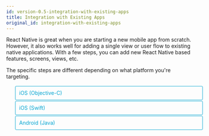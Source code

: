 ```yaml
---
id: version-0.5-integration-with-existing-apps
title: Integration with Existing Apps
original_id: integration-with-existing-apps
---
```


<style>
  .toggler li {
    display: inline-block;
    position: relative;
    top: 1px;
    padding: 10px;
    margin: 0px 2px 0px 2px;
    border: 1px solid #05A5D1;
    border-bottom-color: transparent;
    border-radius: 3px 3px 0px 0px;
    color: #05A5D1;
    background-color: transparent;
    font-size: 0.99em;
    cursor: pointer;
  }
  .toggler li:first-child {
    margin-left: 0;
  }
  .toggler li:last-child {
    margin-right: 0;
  }
  .toggler ul {
    width: 100%;
    display: inline-block;
    list-style-type: none;
    margin: 0;
    border-bottom: 1px solid #05A5D1;
    cursor: default;
  }
  @media screen and (max-width: 960px) {
    .toggler li,
    .toggler li:first-child,
    .toggler li:last-child {
      display: block;
      border-bottom-color: #05A5D1;
      border-radius: 3px;
      margin: 2px 0px 2px 0px;
    }
    .toggler ul {
      border-bottom: 0;
    }
  }
  .toggler a {
    display: inline-block;
    padding: 10px 5px;
    margin: 2px;
    border: 1px solid #05A5D1;
    border-radius: 3px;
    text-decoration: none !important;
  }
  .display-language-objc .toggler .button-objc,
  .display-language-swift .toggler .button-swift,
  .display-language-android .toggler .button-android {
    background-color: #05A5D1;
    color: white;
  }
  block { display: none; }
  .display-language-objc .objc,
  .display-language-swift .swift,
  .display-language-android .android {
    display: block;
  }
</style>

React Native is great when you are starting a new mobile app from scratch.
However, it also works well for adding a single view or user flow to existing
native applications. With a few steps, you can add new React Native based
features, screens, views, etc.

The specific steps are different depending on what platform you're targeting.

<div class="toggler">
  <ul role="tablist" >
    <li id="objc" class="button-objc" aria-selected="false" role="tab" tabindex="0" aria-controls="objctab" onclick="displayTab('language', 'objc')">
      iOS (Objective-C)
    </li>
    <li id="swift" class="button-swift" aria-selected="false" role="tab" tabindex="0" aria-controls="swifttab" onclick="displayTab('language', 'swift')">
      iOS (Swift)
    </li>
    <li id="android" class="button-android" aria-selected="false" role="tab" tabindex="0" aria-controls="androidtab" onclick="displayTab('language', 'android')">
      Android (Java)
    </li>
  </ul>
</div>

<block class="objc swift android" />

## Key Concepts

<block class="objc swift" />

The keys to integrating React Native components into your iOS application are
to:

1. Set up React Native dependencies and directory structure.
2. Understand what React Native components you will use in your app.
3. Add these components as dependencies using CocoaPods.
4. Develop your React Native components in JavaScript.
5. Add a `RCTRootView` to your iOS app. This view will serve as the container
   for your React Native component.
6. Start the React Native server and run your native application.
7. Verify that the React Native aspect of your application works as expected.

<block class="android" />

The keys to integrating React Native components into your Android application
are to:

1. Set up React Native dependencies and directory structure.
2. Develop your React Native components in JavaScript.
3. Add a `ReactRootView` to your Android app. This view will serve as the
   container for your React Native component.
4. Start the React Native server and run your native application.
5. Verify that the React Native aspect of your application works as expected.

<block class="objc swift android" />

## Prerequisites

<block class="objc swift" />

Follow the instructions for building apps with native code from the
[Getting Started guide](getting-started.md) to configure your development
environment for building React Native apps for iOS.

### 1. Set up directory structure

To ensure a smooth experience, create a new folder for your integrated React
Native project, then copy your existing iOS project to a `/ios` subfolder.

<block class="android" />

Follow the instructions for building apps with native code from the
[Getting Started guide](getting-started.md) to configure your development
environment for building React Native apps for Android.

### 1. Set up directory structure

To ensure a smooth experience, create a new folder for your integrated React
Native project, then copy your existing Android project to a `/android`
subfolder.

<block class="objc swift android" />

### 2. Install JavaScript dependencies

Go to the root directory for your project and create a new `package.json` file
with the following contents:

```
{
  "name": "MyReactNativeApp",
  "version": "0.0.1",
  "private": true,
  "scripts": {
    "start": "node node_modules/react-native/local-cli/cli.js start"
  }
}
```

Next, you will install the `react` and `react-native` packages. Open a terminal
or command prompt, then navigate to the root directory for your project and type
the following commands:

```
$ npm install --save react@16.0.0-beta.5 react-native
```

> Make sure you use the same React version as specified in the
> [React Native package.json](https://github.com/facebook/react-native/blob/master/package.json)
> for your release. This will only be necessary as long as React Native depends
> on a pre-release version of React.

This will create a new `/node_modules` folder in your project's root directory.
This folder stores all the JavaScript dependencies required to build your
project.

<block class="objc swift" />

### 3. Install CocoaPods

[CocoaPods](http://cocoapods.org) is a package management tool for iOS and macOS
development. We use it to add the actual React Native framework code locally
into your current project.

We recommend installing CocoaPods using [Homebrew](http://brew.sh/).

```
$ brew install cocoapods
```

> It is technically possible not to use CocoaPods, but that would require manual
> library and linker additions that would overly complicate this process.

<block class="objc swift" />

## Adding React Native to your app

<block class="objc" />

Assume the [app for integration](https://github.com/JoelMarcey/iOS-2048) is a
[2048](https://en.wikipedia.org/wiki/2048_%28video_game%29) game. Here is what
the main menu of the native application looks like without React Native.

<block class="swift" />

Assume the [app for integration](https://github.com/JoelMarcey/swift-2048) is a
[2048](https://en.wikipedia.org/wiki/2048_%28video_game%29) game. Here is what
the main menu of the native application looks like without React Native.

<block class="objc swift" />

![Before RN Integration](/react-native/docs/assets/react-native-existing-app-integration-ios-before.png)

### Configuring CocoaPods dependencies

Before you integrate React Native into your application, you will want to decide
what parts of the React Native framework you would like to integrate. We will
use CocoaPods to specify which of these "subspecs" your app will depend on.

The list of supported `subspec`s is available in
[`/node_modules/react-native/React.podspec`](https://github.com/facebook/react-native/blob/master/React.podspec).
They are generally named by functionality. For example, you will generally
always want the `Core` `subspec`. That will get you the `AppRegistry`,
`StyleSheet`, `View` and other core React Native libraries. If you want to add
the React Native `Text` library (e.g., for `<Text>` elements), then you will
need the `RCTText` `subspec`. If you want the `Image` library (e.g., for
`<Image>` elements), then you will need the `RCTImage` `subspec`.

You can specify which `subspec`s your app will depend on in a `Podfile` file.
The easiest way to create a `Podfile` is by running the CocoaPods `init` command
in the `/ios` subfolder of your project:

```
$ pod init
```

The `Podfile` will contain a boilerplate setup that you will tweak for your
integration purposes. In the end, `Podfile` should look something similar to
this:

<block class="objc" />

```
# The target name is most likely the name of your project.
target 'NumberTileGame' do

  # Your 'node_modules' directory is probably in the root of your project,
  # but if not, adjust the `:path` accordingly
  pod 'React', :path => '../node_modules/react-native', :subspecs => [
    'Core',
    'DevSupport', # Include this to enable In-App Devmenu if RN >= 0.43
    'RCTText',
    'RCTNetwork',
    'RCTWebSocket', # needed for debugging
    # Add any other subspecs you want to use in your project
  ]
  # Explicitly include Yoga if you are using RN >= 0.42.0
  pod 'yoga', :path => '../node_modules/react-native/ReactCommon/yoga'

  # Third party deps podspec link
  pod 'DoubleConversion', :podspec => '../node_modules/react-native/third-party-podspecs/DoubleConversion.podspec'
  pod 'GLog', :podspec => '../node_modules/react-native/third-party-podspecs/GLog.podspec'
  pod 'Folly', :podspec => '../node_modules/react-native/third-party-podspecs/Folly.podspec'

end
```

<block class="swift" />

```
source 'https://github.com/CocoaPods/Specs.git'

# Required for Swift apps
platform :ios, '8.0'
use_frameworks!

# The target name is most likely the name of your project.
target 'swift-2048' do

  # Your 'node_modules' directory is probably in the root of your project,
  # but if not, adjust the `:path` accordingly
  pod 'React', :path => '../node_modules/react-native', :subspecs => [
    'Core',
    'CxxBridge', # Include this for RN >= 0.47
    'DevSupport', # Include this to enable In-App Devmenu if RN >= 0.43
    'RCTText',
    'RCTNetwork',
    'RCTWebSocket', # needed for debugging
    # Add any other subspecs you want to use in your project
  ]
  # Explicitly include Yoga if you are using RN >= 0.42.0
  pod "yoga", :path => "../node_modules/react-native/ReactCommon/yoga"

  # Third party deps podspec link
  pod 'DoubleConversion', :podspec => '../node_modules/react-native/third-party-podspecs/DoubleConversion.podspec'
  pod 'GLog', :podspec => '../node_modules/react-native/third-party-podspecs/GLog.podspec'
  pod 'Folly', :podspec => '../node_modules/react-native/third-party-podspecs/Folly.podspec'

end
```

<block class="objc swift" />

After you have created your `Podfile`, you are ready to install the React Native
pod.

```
$ pod install
```

You should see output such as:

```
Analyzing dependencies
Fetching podspec for `React` from `../node_modules/react-native`
Downloading dependencies
Installing React (0.26.0)
Generating Pods project
Integrating client project
Sending stats
Pod installation complete! There are 3 dependencies from the Podfile and 1 total pod installed.
```

<block class="swift" />

> If you get a warning such as "_The `swift-2048 [Debug]` target overrides the
> `FRAMEWORK_SEARCH_PATHS` build setting defined in `Pods/Target Support
> Files/Pods-swift-2048/Pods-swift-2048.debug.xcconfig`. This can lead to
> problems with the CocoaPods installation_", then make sure the `Framework
> Search Paths` in `Build Settings` for both `Debug` and `Release` only contain
> `$(inherited)`.

<block class="objc swift" />

### Code integration

Now we will actually modify the native iOS application to integrate React
Native. For our 2048 sample app, we will add a "High Score" screen in React
Native.

#### The React Native component

The first bit of code we will write is the actual React Native code for the new
"High Score" screen that will be integrated into our application.

##### 1. Create a `index.js` file

First, create an empty `index.js` file in the root of your React Native project.

`index.js` is the starting point for React Native applications, and it is always
required. It can be a small file that `require`s other file that are part of
your React Native component or application, or it can contain all the code that
is needed for it. In our case, we will just put everything in `index.js`.

##### 2. Add your React Native code

In your `index.js`, create your component. In our sample here, we will add
simple `<Text>` component within a styled `<View>`

```javascript
import React from "react";
import { AppRegistry, StyleSheet, Text, View } from "react-native";

class RNHighScores extends React.Component {
  render() {
    var contents = this.props["scores"].map(score => (
      <Text key={score.name}>
        {score.name}:{score.value}
        {"\n"}
      </Text>
    ));
    return (
      <View style={styles.container}>
        <Text style={styles.highScoresTitle}>2048 High Scores!</Text>
        <Text style={styles.scores}>{contents}</Text>
      </View>
    );
  }
}

const styles = StyleSheet.create({
  container: {
    flex: 1,
    justifyContent: "center",
    alignItems: "center",
    backgroundColor: "#FFFFFF"
  },
  highScoresTitle: {
    fontSize: 20,
    textAlign: "center",
    margin: 10
  },
  scores: {
    textAlign: "center",
    color: "#333333",
    marginBottom: 5
  }
});

// Module name
AppRegistry.registerComponent("RNHighScores", () => RNHighScores);
```

> `RNHighScores` is the name of your module that will be used when you add a
> view to React Native from within your iOS application.

#### The Magic: `RCTRootView`

Now that your React Native component is created via `index.js`, you need to add
that component to a new or existing `ViewController`. The easiest path to take
is to optionally create an event path to your component and then add that
component to an existing `ViewController`.

We will tie our React Native component with a new native view in the
`ViewController` that will actually host it called `RCTRootView` .

##### 1. Create an Event Path

You can add a new link on the main game menu to go to the "High Score" React
Native page.

![Event Path](/react-native/docs/assets/react-native-add-react-native-integration-link.png)

##### 2. Event Handler

We will now add an event handler from the menu link. A method will be added to
the main `ViewController` of your application. This is where `RCTRootView` comes
into play.

When you build a React Native application, you use the React Native packager to
create an `index.bundle` that will be served by the React Native server. Inside
`index.bundle` will be our `RNHighScore` module. So, we need to point our
`RCTRootView` to the location of the `index.bundle` resource (via `NSURL`) and
tie it to the module.

We will, for debugging purposes, log that the event handler was invoked. Then,
we will create a string with the location of our React Native code that exists
inside the `index.bundle`. Finally, we will create the main `RCTRootView`.
Notice how we provide `RNHighScores` as the `moduleName` that we created
[above](#the-react-native-component) when writing the code for our React Native
component.

<block class="objc" />

First `import` the `RCTRootView` header.

```objectivec
#import <React/RCTRootView.h>
```

> The `initialProperties` are here for illustration purposes so we have some
> data for our high score screen. In our React Native component, we will use
> `this.props` to get access to that data.

```objectivec
- (IBAction)highScoreButtonPressed:(id)sender {
    NSLog(@"High Score Button Pressed");
    NSURL *jsCodeLocation = [NSURL URLWithString:@"http://localhost:8081/index.bundle?platform=ios"];

    RCTRootView *rootView =
      [[RCTRootView alloc] initWithBundleURL: jsCodeLocation
                                  moduleName: @"RNHighScores"
                           initialProperties:
                             @{
                               @"scores" : @[
                                 @{
                                   @"name" : @"Alex",
                                   @"value": @"42"
                                  },
                                 @{
                                   @"name" : @"Joel",
                                   @"value": @"10"
                                 }
                               ]
                             }
                               launchOptions: nil];
    UIViewController *vc = [[UIViewController alloc] init];
    vc.view = rootView;
    [self presentViewController:vc animated:YES completion:nil];
}
```

> Note that `RCTRootView initWithURL` starts up a new JSC VM. To save resources
> and simplify the communication between RN views in different parts of your
> native app, you can have multiple views powered by React Native that are
> associated with a single JS runtime. To do that, instead of using
> `[RCTRootView alloc] initWithURL`, use
> [`RCTBridge initWithBundleURL`](https://github.com/facebook/react-native/blob/master/React/Base/RCTBridge.h#L93)
> to create a bridge and then use `RCTRootView initWithBridge`.

<block class="swift" />

First `import` the `React` library.

```javascript
import React
```

> The `initialProperties` are here for illustration purposes so we have some
> data for our high score screen. In our React Native component, we will use
> `this.props` to get access to that data.

```swift
@IBAction func highScoreButtonTapped(sender : UIButton) {
  NSLog("Hello")
  let jsCodeLocation = URL(string: "http://localhost:8081/index.bundle?platform=ios")
  let mockData:NSDictionary = ["scores":
      [
          ["name":"Alex", "value":"42"],
          ["name":"Joel", "value":"10"]
      ]
  ]

  let rootView = RCTRootView(
      bundleURL: jsCodeLocation,
      moduleName: "RNHighScores",
      initialProperties: mockData as [NSObject : AnyObject],
      launchOptions: nil
  )
  let vc = UIViewController()
  vc.view = rootView
  self.present(vc, animated: true, completion: nil)
}
```

> Note that `RCTRootView bundleURL` starts up a new JSC VM. To save resources
> and simplify the communication between RN views in different parts of your
> native app, you can have multiple views powered by React Native that are
> associated with a single JS runtime. To do that, instead of using `RCTRootView
> bundleURL`, use
> [`RCTBridge initWithBundleURL`](https://github.com/facebook/react-native/blob/master/React/Base/RCTBridge.h#L89)
> to create a bridge and then use `RCTRootView initWithBridge`.

<block class="objc" />

> When moving your app to production, the `NSURL` can point to a pre-bundled
> file on disk via something like `[[NSBundle mainBundle] URLForResource:@"main"
> withExtension:@"jsbundle"];`. You can use the `react-native-xcode.sh` script
> in `node_modules/react-native/scripts/` to generate that pre-bundled file.

<block class="swift" />

> When moving your app to production, the `NSURL` can point to a pre-bundled
> file on disk via something like `let mainBundle = NSBundle(URLForResource:
> "main" withExtension:"jsbundle")`. You can use the `react-native-xcode.sh`
> script in `node_modules/react-native/scripts/` to generate that pre-bundled
> file.

<block class="objc swift" />

##### 3. Wire Up

Wire up the new link in the main menu to the newly added event handler method.

![Event Path](/react-native/docs/assets/react-native-add-react-native-integration-wire-up.png)

> One of the easier ways to do this is to open the view in the storyboard and
> right click on the new link. Select something such as the `Touch Up Inside`
> event, drag that to the storyboard and then select the created method from the
> list provided.

### Test your integration

You have now done all the basic steps to integrate React Native with your
current application. Now we will start the React Native packager to build the
`index.bundle` package and the server running on `localhost` to serve it.

##### 1. Add App Transport Security exception

Apple has blocked implicit cleartext HTTP resource loading. So we need to add
the following our project's `Info.plist` (or equivalent) file.

```xml
<key>NSAppTransportSecurity</key>
<dict>
    <key>NSExceptionDomains</key>
    <dict>
        <key>localhost</key>
        <dict>
            <key>NSTemporaryExceptionAllowsInsecureHTTPLoads</key>
            <true/>
        </dict>
    </dict>
</dict>
```

> App Transport Security is good for your users. Make sure to re-enable it prior
> to releasing your app for production.

##### 2. Run the packager

To run your app, you need to first start the development server. To do this,
simply run the following command in the root directory of your React Native
project:

```
$ npm start
```

##### 3. Run the app

If you are using Xcode or your favorite editor, build and run your native iOS
application as normal. Alternatively, you can run the app from the command line
using:

```
# From the root of your project
$ react-native run-ios
```

In our sample application, you should see the link to the "High Scores" and then
when you click on that you will see the rendering of your React Native
component.

Here is the _native_ application home screen:

![Home Screen](/react-native/docs/assets/react-native-add-react-native-integration-example-home-screen.png)

Here is the _React Native_ high score screen:

![High Scores](/react-native/docs/assets/react-native-add-react-native-integration-example-high-scores.png)

> If you are getting module resolution issues when running your application
> please see
> [this GitHub issue](https://github.com/facebook/react-native/issues/4968) for
> information and possible resolution.
> [This comment](https://github.com/facebook/react-native/issues/4968#issuecomment-220941717)
> seemed to be the latest possible resolution.

### See the Code

<block class="objc" />

You can examine the code that added the React Native screen to our sample app on
[GitHub](https://github.com/JoelMarcey/iOS-2048/commit/9ae70c7cdd53eb59f5f7c7daab382b0300ed3585).

<block class="swift" />

You can examine the code that added the React Native screen to our sample app on
[GitHub](https://github.com/JoelMarcey/swift-2048/commit/13272a31ee6dd46dc68b1dcf4eaf16c1a10f5229).

<block class="android" />

## Adding React Native to your app

### Configuring maven

Add the React Native dependency to your app's `build.gradle` file:

```
dependencies {
    compile 'com.android.support:appcompat-v7:23.0.1'
    ...
    compile "com.facebook.react:react-native:+" // From node_modules.
}
```

> If you want to ensure that you are always using a specific React Native
> version in your native build, replace `+` with an actual React Native version
> you've downloaded from `npm`.

Add an entry for the local React Native maven directory to `build.gradle`. Be
sure to add it to the "allprojects" block:

```
allprojects {
    repositories {
        ...
        maven {
            // All of React Native (JS, Android binaries) is installed from npm
            url "$rootDir/../node_modules/react-native/android"
        }
    }
    ...
}
```

> Make sure that the path is correct! You shouldn’t run into any “Failed to
> resolve: com.facebook.react:react-native:0.x.x" errors after running Gradle
> sync in Android Studio.

### Configuring permissions

Next, make sure you have the Internet permission in your `AndroidManifest.xml`:

    <uses-permission android:name="android.permission.INTERNET" />

If you need to access to the `DevSettingsActivity` add to your
`AndroidManifest.xml`:

    <activity android:name="com.facebook.react.devsupport.DevSettingsActivity" />

This is only really used in dev mode when reloading JavaScript from the
development server, so you can strip this in release builds if you need to.

### Code integration

Now we will actually modify the native Android application to integrate React
Native.

#### The React Native component

The first bit of code we will write is the actual React Native code for the new
"High Score" screen that will be integrated into our application.

##### 1. Create a `index.js` file

First, create an empty `index.js` file in the root of your React Native project.

`index.js` is the starting point for React Native applications, and it is always
required. It can be a small file that `require`s other file that are part of
your React Native component or application, or it can contain all the code that
is needed for it. In our case, we will just put everything in `index.js`.

##### 2. Add your React Native code

In your `index.js`, create your component. In our sample here, we will add
simple `<Text>` component within a styled `<View>`:

```javascript
import React from "react";
import { AppRegistry, StyleSheet, Text, View } from "react-native";

class HelloWorld extends React.Component {
  render() {
    return (
      <View style={styles.container}>
        <Text style={styles.hello}>Hello, World</Text>
      </View>
    );
  }
}
var styles = StyleSheet.create({
  container: {
    flex: 1,
    justifyContent: "center"
  },
  hello: {
    fontSize: 20,
    textAlign: "center",
    margin: 10
  }
});

AppRegistry.registerComponent("MyReactNativeApp", () => HelloWorld);
```

##### 3. Configure permissions for development error overlay

If your app is targeting the Android `API level 23` or greater, make sure you
have the `overlay` permission enabled for the development build. You can check
it with `Settings.canDrawOverlays(this);`. This is required in dev builds
because react native development errors must be displayed above all the other
windows. Due to the new permissions system introduced in the API level 23, the
user needs to approve it. This can be achieved by adding the following code to
the Activity file in the onCreate() method. OVERLAY_PERMISSION_REQ_CODE is a
field of the class which would be responsible for passing the result back to the
Activity.

```java
if (Build.VERSION.SDK_INT >= Build.VERSION_CODES.M) {
    if (!Settings.canDrawOverlays(this)) {
        Intent intent = new Intent(Settings.ACTION_MANAGE_OVERLAY_PERMISSION,
                                   Uri.parse("package:" + getPackageName()));
        startActivityForResult(intent, OVERLAY_PERMISSION_REQ_CODE);
    }
}
```

Finally, the `onActivityResult()` method (as shown in the code below) has to be
overridden to handle the permission Accepted or Denied cases for consistent UX.

```java
@Override
protected void onActivityResult(int requestCode, int resultCode, Intent data) {
    if (requestCode == OVERLAY_PERMISSION_REQ_CODE) {
        if (Build.VERSION.SDK_INT >= Build.VERSION_CODES.M) {
            if (!Settings.canDrawOverlays(this)) {
                // SYSTEM_ALERT_WINDOW permission not granted...
            }
        }
    }
}
```

#### The Magic: `ReactRootView`

You need to add some native code in order to start the React Native runtime and
get it to render something. To do this, we're going to create an `Activity` that
creates a `ReactRootView`, starts a React application inside it and sets it as
the main content view.

> If you are targetting Android version <5, use the `AppCompatActivity` class
> from the `com.android.support:appcompat` package instead of `Activity`.

```java
public class MyReactActivity extends Activity implements DefaultHardwareBackBtnHandler {
    private ReactRootView mReactRootView;
    private ReactInstanceManager mReactInstanceManager;

    @Override
    protected void onCreate(Bundle savedInstanceState) {
        super.onCreate(savedInstanceState);

        mReactRootView = new ReactRootView(this);
        mReactInstanceManager = ReactInstanceManager.builder()
                .setApplication(getApplication())
                .setBundleAssetName("index.android.bundle")
                .setJSMainModulePath("index")
                .addPackage(new MainReactPackage())
                .setUseDeveloperSupport(BuildConfig.DEBUG)
                .setInitialLifecycleState(LifecycleState.RESUMED)
                .build();
        mReactRootView.startReactApplication(mReactInstanceManager, "MyReactNativeApp", null);

        setContentView(mReactRootView);
    }

    @Override
    public void invokeDefaultOnBackPressed() {
        super.onBackPressed();
    }
}
```

> If you are using a starter kit for React Native, replace the "HelloWorld"
> string with the one in your index.js file (it’s the first argument to the
> `AppRegistry.registerComponent()` method).

If you are using Android Studio, use `Alt + Enter` to add all missing imports in
your MyReactActivity class. Be careful to use your package’s `BuildConfig` and
not the one from the `...facebook...` package.

We need set the theme of `MyReactActivity` to
`Theme.AppCompat.Light.NoActionBar` because some components rely on this theme.

```xml
<activity
  android:name=".MyReactActivity"
  android:label="@string/app_name"
  android:theme="@style/Theme.AppCompat.Light.NoActionBar">
</activity>
```

> A `ReactInstanceManager` can be shared amongst multiple activities and/or
> fragments. You will want to make your own `ReactFragment` or `ReactActivity`
> and have a singleton _holder_ that holds a `ReactInstanceManager`. When you
> need the `ReactInstanceManager` (e.g., to hook up the `ReactInstanceManager`
> to the lifecycle of those Activities or Fragments) use the one provided by the
> singleton.

Next, we need to pass some activity lifecycle callbacks down to the
`ReactInstanceManager`:

```java
@Override
protected void onPause() {
    super.onPause();

    if (mReactInstanceManager != null) {
        mReactInstanceManager.onHostPause(this);
    }
}

@Override
protected void onResume() {
    super.onResume();

    if (mReactInstanceManager != null) {
        mReactInstanceManager.onHostResume(this, this);
    }
}

@Override
protected void onDestroy() {
    super.onDestroy();

    if (mReactInstanceManager != null) {
        mReactInstanceManager.onHostDestroy(this);
    }
}
```

We also need to pass back button events to React Native:

```java
@Override
 public void onBackPressed() {
    if (mReactInstanceManager != null) {
        mReactInstanceManager.onBackPressed();
    } else {
        super.onBackPressed();
    }
}
```

This allows JavaScript to control what happens when the user presses the
hardware back button (e.g. to implement navigation). When JavaScript doesn't
handle a back press, your `invokeDefaultOnBackPressed` method will be called. By
default this simply finishes your `Activity`.

Finally, we need to hook up the dev menu. By default, this is activated by
(rage) shaking the device, but this is not very useful in emulators. So we make
it show when you press the hardware menu button (use `Ctrl + M` if you're using
Android Studio emulator):

```java
@Override
public boolean onKeyUp(int keyCode, KeyEvent event) {
    if (keyCode == KeyEvent.KEYCODE_MENU && mReactInstanceManager != null) {
        mReactInstanceManager.showDevOptionsDialog();
        return true;
    }
    return super.onKeyUp(keyCode, event);
}
```

Now your activity is ready to run some JavaScript code.

### Test your integration

You have now done all the basic steps to integrate React Native with your
current application. Now we will start the React Native packager to build the
`index.bundle` package and the server running on localhost to serve it.

##### 1. Run the packager

To run your app, you need to first start the development server. To do this,
simply run the following command in the root directory of your React Native
project:

```
$ npm start
```

##### 2. Run the app

Now build and run your Android app as normal.

Once you reach your React-powered activity inside the app, it should load the
JavaScript code from the development server and display:

![Screenshot](/react-native/docs/assets/EmbeddedAppAndroid.png)

### Creating a release build in Android Studio

You can use Android Studio to create your release builds too! It’s as easy as
creating release builds of your previously-existing native Android app. There’s
just one additional step, which you’ll have to do before every release build.
You need to execute the following to create a React Native bundle, which will be
included with your native Android app:

```
$ react-native bundle --platform android --dev false --entry-file index.js --bundle-output android/com/your-company-name/app-package-name/src/main/assets/index.android.bundle --assets-dest android/com/your-company-name/app-package-name/src/main/res/
```

> Don’t forget to replace the paths with correct ones and create the assets
> folder if it doesn’t exist.

Now just create a release build of your native app from within Android Studio as
usual and you should be good to go!

<block class="objc swift android" />

### Now what?

At this point you can continue developing your app as usual. Refer to our
[debugging](debugging.md) and [deployment](running-on-device.md) docs to learn
more about working with React Native.

<script>
  function displayTab(type, value) {
    var container = document.getElementsByTagName('block')[0].parentNode;
    container.className = 'display-' + type + '-' + value + ' ' +
      container.className.replace(RegExp('display-' + type + '-[a-z]+ ?'), '');
  }
  function convertBlocks() {
    // Convert <div>...<span><block /></span>...</div>
    // Into <div>...<block />...</div>
    var blocks = document.querySelectorAll('block');
    for (var i = 0; i < blocks.length; ++i) {
      var block = blocks[i];
      var span = blocks[i].parentNode;
      var container = span.parentNode;
      container.insertBefore(block, span);
      container.removeChild(span);
    }
    // Convert <div>...<block />content<block />...</div>
    // Into <div>...<block>content</block><block />...</div>
    blocks = document.querySelectorAll('block');
    for (var i = 0; i < blocks.length; ++i) {
      var block = blocks[i];
      while (
        block.nextSibling &&
        block.nextSibling.tagName !== 'BLOCK'
      ) {
        block.appendChild(block.nextSibling);
      }
    }
  }
  function guessPlatformAndOS() {
    if (!document.querySelector('block')) {
      return;
    }
    // If we are coming to the page with a hash in it (i.e. from a search, for example), try to get
    // us as close as possible to the correct platform and dev os using the hashtag and block walk up.
    var foundHash = false;
    if (
      window.location.hash !== '' &&
      window.location.hash !== 'content'
    ) {
      // content is default
      var hashLinks = document.querySelectorAll(
        'a.hash-link'
      );
      for (
        var i = 0;
        i < hashLinks.length && !foundHash;
        ++i
      ) {
        if (hashLinks[i].hash === window.location.hash) {
          var parent = hashLinks[i].parentElement;
          while (parent) {
            if (parent.tagName === 'BLOCK') {
              // Could be more than one target os and dev platform, but just choose some sort of order
              // of priority here.
              // Dev OS
              if (parent.className.indexOf('mac') > -1) {
                displayTab('os', 'mac');
                foundHash = true;
              } else if (
                parent.className.indexOf('linux') > -1
              ) {
                displayTab('os', 'linux');
                foundHash = true;
              } else if (
                parent.className.indexOf('windows') > -1
              ) {
                displayTab('os', 'windows');
                foundHash = true;
              } else {
                break;
              }
              // Target Platform
              if (parent.className.indexOf('ios') > -1) {
                displayTab('platform', 'ios');
                foundHash = true;
              } else if (
                parent.className.indexOf('android') > -1
              ) {
                displayTab('platform', 'android');
                foundHash = true;
              } else {
                break;
              }
              // Guide
              if (parent.className.indexOf('native') > -1) {
                displayTab('guide', 'native');
                foundHash = true;
              } else if (
                parent.className.indexOf('quickstart') > -1
              ) {
                displayTab('guide', 'quickstart');
                foundHash = true;
              } else {
                break;
              }
              break;
            }
            parent = parent.parentElement;
          }
        }
      }
    }
    // Do the default if there is no matching hash
    if (!foundHash) {
      var isMac = navigator.platform === 'MacIntel';
      var isWindows = navigator.platform === 'Win32';
      displayTab('platform', isMac ? 'ios' : 'android');
      displayTab(
        'os',
        isMac ? 'mac' : isWindows ? 'windows' : 'linux'
      );
      displayTab('guide', 'quickstart');
      displayTab('language', 'objc');
    }
  }
  convertBlocks();
  guessPlatformAndOS();
</script>
